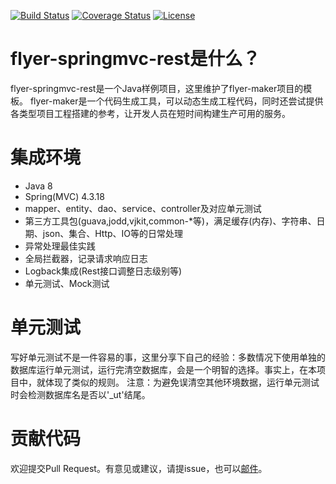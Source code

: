 [![Build Status](https://travis-ci.org/vancefantasy/flyer-springmvc-rest.svg?branch=master)](https://travis-ci.org/vancefantasy/flyer-springmvc-rest)
[![Coverage Status](https://coveralls.io/repos/github/vancefantasy/flyer-springmvc-rest/badge.svg?branch=master)](https://coveralls.io/github/vancefantasy/flyer-springmvc-rest?branch=master)
[![License](https://img.shields.io/github/license/vancefantasy/flyer-springmvc-rest.svg)](https://github.com/vancefantasy/flyer-springbmvc-rest/blob/master/LICENSE)

# flyer-springmvc-rest是什么？
flyer-springmvc-rest是一个Java样例项目，这里维护了flyer-maker项目的模板。
flyer-maker是一个代码生成工具，可以动态生成工程代码，同时还尝试提供各类型项目工程搭建的参考，让开发人员在短时间构建生产可用的服务。

# 集成环境
- Java 8
- Spring(MVC) 4.3.18
- mapper、entity、dao、service、controller及对应单元测试
- 第三方工具包(guava,jodd,vjkit,common-*等)，满足缓存(内存)、字符串、日期、json、集合、Http、IO等的日常处理
- 异常处理最佳实践
- 全局拦截器，记录请求响应日志
- Logback集成(Rest接口调整日志级别等)
- 单元测试、Mock测试

# 单元测试
写好单元测试不是一件容易的事，这里分享下自己的经验：多数情况下使用单独的数据库运行单元测试，运行完清空数据库，会是一个明智的选择。事实上，在本项目中，就体现了类似的规则。
注意：为避免误清空其他环境数据，运行单元测试时会检测数据库名是否以'_ut'结尾。

# 贡献代码
欢迎提交Pull Request。有意见或建议，请提issue，也可以[邮件](mailto:vance.8807@gmail.com)。
